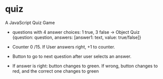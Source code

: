# quiz
A JavaScript Quiz Game

- questions with 4 answer choices: 1 true, 3 false ->
    Object Quiz {question: question, answers: [answer1: text, value: true/false]}

- Counter 0 /15.
    If User answers right, +1 to counter.

- Button to go to next question after user selects an answer.

- If answer is right: button changes to green. If wrong, button changes to red, and the correct one changes to green


